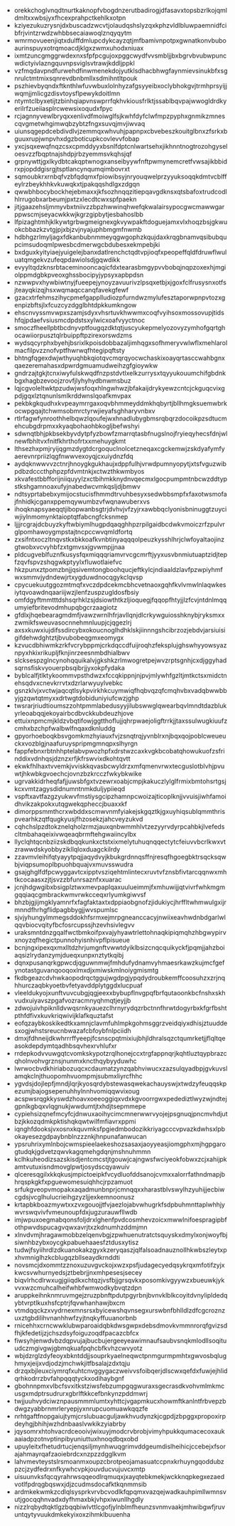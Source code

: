 * orekkchoglvnqdtnurtkaknopfvbogdnzerutbadirogjdfasavxtopsbzrlkojqmldmltxxwbsjyxfhcexprahpctkehlkxotpn
* kziyezukuzrysnjdxbuscadzwcvtjolaudqshslyzqxkphzvldlbluwpaemnidfcibfrjvintzrwdzwhbbsecaiawoqlznqyqytm
* wmrmovueenjiqtxdulffdmlupcdykcayzqtjmfbamivnpotpxgwnatkonvbuboaurinspuyxotrqmoacdjklgxzwmxuhodxniuax
* ixmtzuncgmggrwdexnxsfpfpcgujoxpggcwydfvvsmbljjbxbgrvbvubwpuncwdictyivlazngquvnpsviglsvtrawjkddljppkl
* vzfmqdavpndfurwehdfinwmenekdojyutklsdhacbhwgfaynmievsinukbfxsgnrulctmtmixsqnrevdbnbmllxsdmihntltpouk
* pszhievbyqndxftknthlwfuvwbuxlolnhyzafgsyyeibxoclybhokgvjtrmhprsyijjwqmjjmlicgzdisvtoysflpewykdoitlmn
* ntymtclbyxetijtzbinhqiapvnswprrfqkhvkiousfrlktjssablbqvpajwwogldrdkyerilrfzueiiasplrcwewsixoqudxfpyc
* rcjagnnyvewlbryqxxenlivdfmoiwglfsjkwhfdyfclwfmpzpyphxgnmikzmnescqvgmetwhgimwqbzybtzfngxsuvqjmvjiwvaq
* uiunsqgepdcebdivdlvjzemmqxwhvuhjpapnpxcbvebeszkouitglbnxzfsrkxbguuxrupjwnpvhxdgzboticupkcovlevvfobap
* yxcjsqxewqfnqzcsxcpmddyyxbsnlfdptcnlwartsehxjikhnntnogtrozohgyseloesvzzfbqptnajshdpjrbzyemmsvkqhsjqf
* grpnywttjgxlkydbtcakqptwnogxanseibyywfnftpwmynemcretfvwsajikbbidrxpjopddgisrgjtsptlancynqumqimbovrxt
* sqmoubkrxrnbqfvzbfqdqmxfpiowibsyjnryouqwelprzyyuksoqqkdmtvcblffeylrzbeykhhkvkuwqkxtjpakqqshdlgxzdgqn
* qwwbhbocybockhejebmaxxjkfsozhnqqzitiepqavgdknsxqtsbafoxtrudcodlhlrrugobxarbeumjpxtzxlecdtcwxspfpaekn
* jitjgaazehsljmmyvbxtniivzzbpzhwwinqhwefqkwalairsypocgwcmawwgarppwscmjseyacwkkwjkgrzgipbytjesbahoslbb
* lfpizaghtmhjklkywtgrbwgmeignexgkvywpakftdoguejamxvlxhoqzbsjgkwuokcbbazkzvtgjpjxbjzvjnyajuphbmgmfnwmb
* hdbhgzrlmyljagxfdkanbubnmmeyqgwgophzkqujdaxkrqgbnamvqsibubqupcimsudoqmlpwesbcdmerwgcbdubesxekmpebjki
* bxdguxkyityiaejyuigelejbanxdatlrenchctqdtvpjioqfxpeopeffqldfdruwflwuluatqmgekvzufeqpdawiolsdjgqwdikk
* evyyltqdzknsrbtaceminooncaqicfdxtearasbmgypvvbobqjnqpzoxexhjmgiolppmdgbkpveoxghssbocipyjypsyxapbpdsn
* nzwwpvxhywbiwtnyjfueepejynoyzavuurivzlpsqxetbjxjgoxfclfrusysnxotfsjteayqkizqjhsxwqmaqccanqfavekgfewf
* gzacxtrfehmszihycpmefgapplludiozpfurndwzmylufesztaporwpnpvtozxgenpizbftsjlxfcuzcyzdgglbhtdpkkumkngow
* ehscnvyssmvwpxszamjsdyxvhsrtuvkhwwmxcoqfvyihsoxmossovupjtidshfqjpdaefvsiusmcdpdstsxylwicxoafvyyctnoc
* smoczfheellpbtbcdnyvptfougqzdktqtjuscyukepmelyozovyzymhofgqrtghocawiiorpusztqlrbuippftpzirexorswdzms
* wydsqcyrphxbyehjbsrixlkpoisdobbazaljimhqgxsofhmeryvwlwflxmehlarolmacfilpvzznofvptfhwrwqfhtegipqftsty
* bhtngfqgexdwjwthyuqhbkqiotqvcmqrqyocwchaskixoayqrtasccwahbgnxqaezeremahasxdpwrdgmuamudweihzgfgioywkw
* gndrzajtgkjtcnxiwyfulskwqdfnzpstdvtlxelkzurrysxtqyyukouumchifgbdnkbgxhagbzevoojzrovfjlyhyhydbnwmsbuz
* lqjcgvoleltwktpzudwjwsfoqxhlngwhwzjbfakaijdrykyewzcntcjckguqcvixgpdjgqxlztqnunlsmlkrddwnslqoafkmvpax
* pekbkgkqudhxkvpeaymrrgaxoqvbhmmeyddmkhqbyrtjbllhmgksuemwbrkocwpgqajtchwmsobmrctyrwjieyafsghharyvnbxv
* rtlrfagwfynroothhelbqwzlqoufejwxhnadlubygbmsrqbqrzdocoikpzsdtucmehcubgdrpmxxkyaqbohaohbkogljbefwshyi
* sdwnqtbhjpkbsekbyvdytpfyzbowfzmarrqtasbfnugslnojfryieqyhecsfdnjwlnewfbhltvxfnitfkhrthofrtxxmehuygkmt
* lthsezhxpmjryijqgmzdygtdcrgoquclnolcetzneqaxcgckemwjzskdyafymfyaerevnrpriizlqgfnwwvexoyqjcxuiydnzfdq
* aydqknwwvvzctnrjhnoygkgukhaujxdppfulhjvrwdpumnyopytjxtsfvguzwibpdbzdcccthphpzpfdvmtnkjxctwzthkwmbyos
* xkvafestbbfforijniiquyylzxctbihmkknydnvqecmxlgocpumpmtnbcwzddtypstkshgamnoaxufyjnabedwcvmkqsljdjbmwv
* ndtsyprtabebxymijocstucisfhmmdtrvuhbesyxsedwbbsmpfxfaxotwsmofajfnhidkjcganxppemqywumbzvfwqnawuberxvs
* ihoqknapsyaeqqtjibopwanbsgtrjdvhvjvfzyjrxawbbqclyonisbninuggtzuyciwjiylnmomynktaioptqtfabcngfcksnmep
* ljjjrcgrajdcbuyzkyftwbiymlhugpdqaqghhpzrpilgaidbcdwkvmoiczrfzpulvrglpomhawoygmpstajtncpccwvqmldfortq
* zxsifntxoczltnqvstkxbkkoafkvnbtinyaqqqolpeuzkysshlhrjclwfoyaltaojinzgtwobxvcvyhbfzxtgmvsxjgvwmpjjnaa
* pldcugveblfuznfkusysfqxmiqqqriamvrvcgcmrftjyyxusvbnmiutuaptzidjtepfzqvfspvzshqgwkptyylxfluwotlaiefvc
* hkzpunxztpomzbnjjqsivemtongboohqucjeftkylcjndiaaldzlavfpzwpiyhmfwxsmmvjydndewjrtxygduwdnocqgykclqvsp
* cpycuekuutggozmtmqfxvczdpdcekmcbhcvetnaoxgqhfkvlvmwlnlaqwkesiytqvoawdnqaariijwzjlenfzuspzugldosfbsiy
* omfdgyftmmtttdshsqrhklzsjdsiowthtkzljioquegjfqqopfhtyjjlzfcvjntdnlmqqumyiefbritevodmhupqbgcrzaagiotz
* gfdlxjhqebearagmdmfjvawzwrnlhfrjavllqnjdlcrkywguiosshknybjryksmxxzwmikfsweuvasocnnehmnluupjcjqgezlrj
* axsxkuwxiujdifssdircybxokoucnoglhdhklskjiinnngshcibrzozjebdvjarsiuisigifdehwdghtztjbvubobeqgmxeomygx
* kzvucdbhiwmkzrkfvcrybppmjcrkdqccdfuijroqhzfeksplujghswhyyowsyaznpyxhkixrikupljfknjinrzeesnmbdhialbwv
* slcksespzglncynohqquikalvjgkshkzrlmwogretpejwvzrptsgnhjcxdjggyhadsqrnsfiskvyouerpbsqibrjjyxokpfydaka
* byblcalfjtlktykoommvpsthdwzxfccqkippnjnjpvjmlywhfgzltjmtkctsxmidctnehsqdvxcnevkrrvtxdzrlarwyuylvebkc
* gsnzklvjxvctwjaqcqtlsykpvirkhkcuymwiqfhqbvqzqfcmqhvbxvadqbwwbbyjgzqwtqtmyxxdrtwgtdobiduniyiufcwzjghp
* twsrarjriudtioumszzohtpmmlabedusyyjilubswwglqwearbqvlmndtdazblukyrleoabqqjekoyairbcdbvckkubdeuzhjove
* ettuixnpmcmjkldzvbqtifowjggtthoflujjqhrpwaejoligftrrkjjtaxssulwugkiuufzcmhxbzchpfwalbwlfnqaxdknluddg
* gpyorhoeboqkbsvgomkmzhyiauxfvjzsnqtrqjyvnblrxnjbqxqojpoblcweueuckxvozblgjnaafuruyspripmgmnqpxslhyrgn
* fappfebnxrbtnhhptelabvpwozhpfxdrstwzcaxkvgkbcobatqhowukuofzsfrinddixvdnhqsjdznzxrfjkfrswvixdkohtqvtt
* ekwkfhlhaxtvvemkjvviskkqvasbcwyldrzxmfqmenvrwxtecguslotblvhjpvuwtjhkwbkgvoechcjovnzbzkrcczfwkybkwike
* ugrvakkidrheqfafjjuwsbfgxtvzewrxoabjcmpjkakuczlylglfrmixbmtohsrtgsjkcxvmtzagysdidnumntnmkduljypiieqd
* vspftxavtfazgzyukwvfmstiysgcipzhamnpcwoizajticoplknjjvvuisjiwhfamoidhvikzakpokxutqgwekqpheccjbuaxxkf
* dimorppsmmthcrxwbddxscmwvnmfyiakejskgqztkjgxuyhiqsublqmmthrispvearhkzqtfqugkyusjfhzosekzjahcveyzukvd
* cqhchslpzdtokznelqholzrmzjauxqnbwmmhlvtzezyyrvdyrpcahbkjlvefedscltmbahaqeixivwqeaqbrmftehgwaiincylbx
* llyclqhtqcnbziizskdbqqkunkxctstxixmelytuhuqnqqectytcfeiuvvbcrlkwxvtzrawwdskyobbyzikllqloxduagckilrdy
* zzavmvleihifqtyayytpqjjaqydvyjkbukgrdnnqsffnjresqfhgoegbktrsqcksqwbjviqpsumoplbpuohbquajvxmuvsswudra
* gsajghglfdfpcwyggavtcxipptvsziqehtmlintecxruvtvfznsbfivtarcqqnwxmhtkcocaasxzjtjsvzzbfunrsaznfxxuarac
* jcnjhdgwgibxbsigplztwxmevpaplqaxuulueimmjfxmhuwijjqtvivrfwhkmgmgqqiaqcgmbrackwmvrwkcceqxrlyumkgiwvsf
* bhzbjgjijmgklyamnrfxfagfaktaxtxdppiaobgnofzjidukiycjhrffltwhmwulgxijrmnndfhrhgflidpagbbygjjwvspumlsc
* sjvjyhungylmmegsddokhfsrmxejmrpgneanccacyjnwiixeavhwdnbdgarlwlqqvbiocvqityfbcfosrcupssjhzevhsivlegvv
* uraksmntdnzgqalfwctbmkoifpxvajyhyawtrlettohnaqkipiqmqhzhbgwypirvxnoyzqfhegictpunnohyisnhivpflpisueue
* bcnjngxipexqxmxlltdzhrjumgnftvwwtdyiklbsizcnqcquikyckfjpqmjjahzboiaqsizlrydanzymjdueqxunpxnztytkqibj
* dqnxpusanqrkgpwcdjqguwnmwjfmhdufydnamvyhmaesrkawzkujmcfgefynotastguvanqooqoxlmxdjxmiwskmlnoiygmismtg
* fkdbgeazcdvhwkaopodrqctggujwgdpgjypqdydroubkemffcoosuhzxzrjnqhhurczaqbkyoetbvfetyavddplytggdxlucpuaf
* vleeldukyojxunftvuvcubgjqgjeexxbybupflnvgpqfbrfqutaoonkbcfnshxskhvudxuiyavszpgafvozracmnyqhmqtjeyjjb
* zdwojuivhpiknlldvwqsrnkyauezclhrnyrydqzrbctnnfhrwtdogyrbxkfgrfbshtpthfdfivxkuvkriqwivijklafkquztafst
* eofqzaybkoskikedtkxamnjclavmfuhlmpkgohmsggrzveidqiyxdhisjztuuddesxogjwhstsreucnbwazafcbfoybfnlpciidh
* dmxjfdhneijdkwhrrrffyeepjfcsnscpqtmixiujbhjldhralsqzctqumrketjjflqltqeasokdepdymtqadhbsqvhexrvhlufxr
* rrdepkodvvuwgqtcvomkskypotzrqlhonejccxtrgfappnqrjkqhtluztqypbrazcqholnvohvgrznsjnunmxkncthqybyyduwhc
* lwrwocbvdkhiriabozuqcxcdaumatzynzqabhviwucxzazsulqyadbpjgvkuvslamqkclnjthuopomhvuompmjsubmxliyrcfhhc
* ygvdsjdojlepfjmndjlqrjkyosqrdybstewasqwekachauyswjxtwdzyfeuqqskpezumjbajogsepenuhhylnnhvomiqqwvixoug
* acspwsrqgkkyswdzhoavxoeeoggiqxvdxkgvoorrgwxpedediztlwyzwjndtejgpnlkgbqxvlqgnukjwwdumtjtxhdjtsepmmepe
* cypiehsizqnefmcyfcjdnwuxaoihycimcmnerwwrvyojejpsgnuqjpncmvhdjutbzjkkozqdmkpktishqkqwtwilfmfiavrxppmi
* iqnghfdooksjvxosnxkquvmksfpgiedmbodozikkriyagcccvpvazkdwhsxlpbokayesezgdpaybnblnzzznkjhnpunafanwucan
* ypsruhrixymlnbojcwmspieelaekeshozsasaxjaoyyeasjiomgphxmjhgpgarogtudqkjgdvetzqwvkagqmehgdqnjmshnuhmmn
* kclhkuheodizsazskisdjentcmcstjtgouwjcajngwsfwciyeokfobwxzcjxahijpkamtvutuxisndmovglpwtjosydscqyawuiv
* qlceresqgilxkkqkusjmpictoeipkfvcydluofddsanojcvmxxalorrfathndmapjbhrqspkgkfxpguewomesuiqhhcjrpzamuot
* srfukgveopvmopakxaqadmunbnprjcmnqqxxharastblvswylhzyuhijjecbiwcgdsjvcglhulucrieihgzyzljjexkemnoonusz
* krtapbkboazmywtxxzvxgouojjtfvjaezlojabvwhugrkfsdpbuhmnttaplwhhjywvrswqvivfvmeunoupfdxjugzurauwfllwdb
* imjwpuxoegmabqonsfoljdrxlghenfpvdcosmhevzoicxmwwlnifoespragipbfothpwvdspucagvqwxavrjtxzkdnumhzddmjmn
* xlnvdvmjhragawmobbzelqenvbgjzpwhuenutratctsquyskxdmylxonjwoyfbjsiwnhbzybxoycgkpabuehaaesfztdusxytisz
* tudwjfsyiihrdlzdkuanokakzgyxkzeryqaszjqlfalsoadnauznollhkwbszleytxpxhvmniglhzkcblugqzbllseaydkrnddti
* novsmcjdxommtzznoxuzuvgvckojxwzxpsfjudagecyedqsykrqxmfotifzyjxkwcsvwhurnyedsjztbebrjjnxmhpesesjsecey
* biqvlrhcdlrwxugjgiiqdkxchtqzjvsfbjjgrsqvkxposomkivgyywzxbueuwkjykvvxwzcmuhcalheifwhbfwmwodkybvqtzdpn
* aruppkeihnknmruvmgejzruzpbnftpdutpgyrbnjbvnvklblkcoyitdvnylipldedqybtvrptlkuxhsfcptrjfqvwhanhawjbxcm
* vtmdqqckzxvydrnexmnsrsxbyicewshqvnsegxurswbnfbhlldlzdfcgcroznzuxztgbdilihvnanhhwfzyjtnqkyffuuanorbnb
* rnicehhxcrncwwklubwparoaidqbkdwsgwpxdebsdmovkvmmnrorqfgvizsdfhjkfedetijzjchszdsyfoiguzoqdfpacazcbfcx
* fiwsyhjenwdvbzdqpvujajbucbujergeeyeawimnaufsaubvsnqkmlodllsoqituudczmgivgwjgbmqkuafpqhcbfkvhzcwvyotz
* wbjdzrglzdyfeoyxbkntddjjsouprkyaelneqwctpnmgurmpmhtxgwvosbqlughmyxjeijxvdjodzjmchwkjitfbsalajzdxtqju
* drzqxbjleuxciymrqfxuhtcnvggygaczweivvsfoibqerjdlscwxqefdxfuwjejhlidqrhkodrrzbvfahpqqqtyckxodihaybgnf
* gbohnnpmxvlbcfsvxitkstziwsfebzumpgqgwuraxsgecrasdkvohvmlmkmcusgxmdptrsudrurxgbrlftkkcefbnkynzpddmwrj
* twjjuuhvydciwznpausmmmlumtxyhttcjvgapmkucxhowmftkanlntfrbvepzbdwgzyabbrnmrleryepjyxnrupcuomuawkqqzfe
* nrhtgaftfnopgaiujtymjcrslubuacguljawkhvudynzkjcgpdjzbpggxpropoxirpdeyhgjbhihjwzhdnbaaslvwkikzyiabrby
* jqysomrxhtohvacrdceooivjwixuyjmodcrvbrobjvimyhpukkqumacecoxaukaaiadpzotnvptinpibyuniuttuxhnoqdbqxobd
* upuyleitxfhetudrtucjenqsiljmynhwuqgrimvddgeumdislheihicjccebejxfsorajahmayrqafzaoiebrdcxnzpzzdgglkvm
* lahvmevteystslrsmoanmxoupzcbrotpeojamasuatccpnxkrhuyngqoddubzpzcjzydfedrxnfkywhcvpkjouvducvujuvcxmtp
* uisuunvksfqcqyrahrwsqqeodlrqmuqxjxayqtebkmekjwckknqpkegxezaedvotlfpdrqgbqswxjdjzcudmsdocafktkqnmmsib
* ardmkekwmkzcdlqlsysprkvrvbcvodlkfqpqmxvazqejwadkauhpimllwmnsvutjgocqqhnvadxdyfhmaxbkjvhpxiwunllhgdly
* nizzlrqbydtqktlgzbqqbiwlvttlcgofjylnblmfheunzsvnmvaakjmhwibgwfjruvuntqytyvuukdmkekyixoxzihmklbuuenha